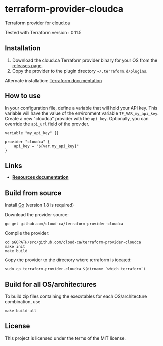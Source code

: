 # terraform-provider-cloudca

Terraform provider for cloud.ca

Tested with Terraform version : 0.11.5

## Installation

1. Download the cloud.ca Terraform provider binary for your OS from the [releases page](https://github.com/cloud-ca/terraform-provider-cloudca/releases).
2. Copy the provider to the plugin directory `~/.terraform.d/plugins`.

Alternate installation: [Terraform documentation](https://www.terraform.io/docs/plugins/basics.html)

## How to use

In your configuration file, define a variable that will hold your API key. This variable will have the value of the environment variable `TF_VAR_my_api_key`. Create a new "cloudca" provider with the `api_key`. Optionally, you can override the `api_url` field of the provider.

```hcl
variable "my_api_key" {}

provider "cloudca" {
    api_key = "${var.my_api_key}"
}
```

## Links

- [**Resources documentation**](https://github.com/cloud-ca/terraform-cloudca/blob/master/cloudca/README.md)

## Build from source

Install [Go](https://golang.org/doc/install) (version 1.8 is required)

Download the provider source:

```Shell
go get github.com/cloud-ca/terraform-provider-cloudca
```

Compile the provider:

```Shell
cd $GOPATH/src/github.com/cloud-ca/terraform-provider-cloudca
make init
make build
```

Copy the provider to the directory where terraform is located:

```Shell
sudo cp terraform-provider-cloudca $(dirname `which terraform`)
```

## Build for all OS/architectures

To build zip files containing the executables for each OS/architecture combination, use

```Shell
make build-all
```

## License

This project is licensed under the terms of the MIT license.
